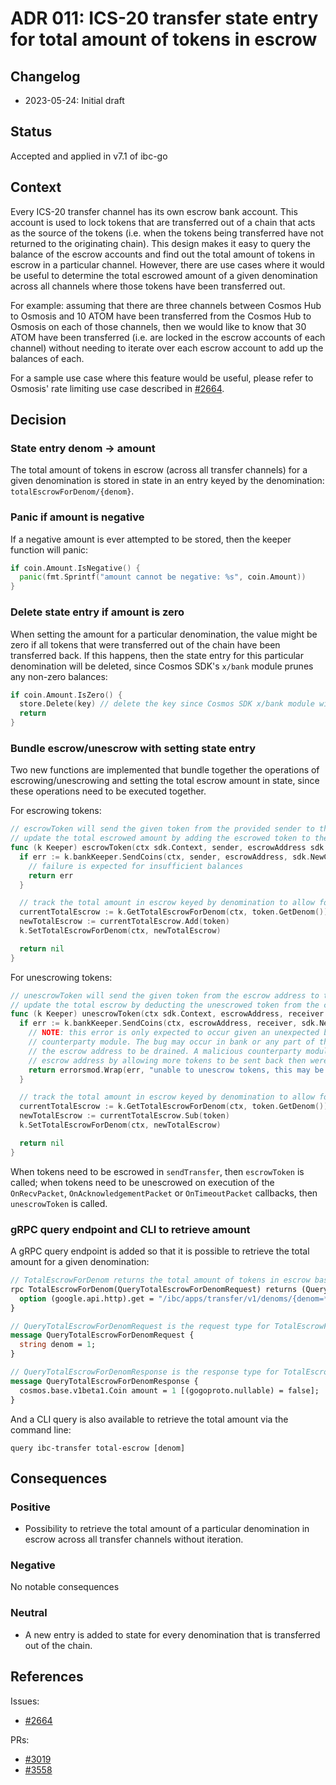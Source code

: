 # ADR 011: ICS-20 transfer state entry for total amount of tokens in escrow

## Changelog

- 2023-05-24: Initial draft

## Status

Accepted and applied in v7.1 of ibc-go

## Context

Every ICS-20 transfer channel has its own escrow bank account. This account is used to lock tokens that are transferred out of a chain that acts as the source of the tokens (i.e. when the tokens being transferred have not returned to the originating chain). This design makes it easy to query the balance of the escrow accounts and find out the total amount of tokens in escrow in a particular channel. However, there are use cases where it would be useful to determine the total escrowed amount of a given denomination across all channels where those tokens have been transferred out.

For example: assuming that there are three channels between Cosmos Hub to Osmosis and 10 ATOM have been transferred from the Cosmos Hub to Osmosis on each of those channels, then we would like to know that 30 ATOM have been transferred (i.e. are locked in the escrow accounts of each channel) without needing to iterate over each escrow account to add up the balances of each.

For a sample use case where this feature would be useful, please refer to Osmosis' rate limiting use case described in [#2664](https://github.com/cosmos/ibc-go/issues/2664).

## Decision

### State entry denom -> amount

The total amount of tokens in escrow (across all transfer channels) for a given denomination is stored in state in an entry keyed by the denomination: `totalEscrowForDenom/{denom}`.

### Panic if amount is negative

If a negative amount is ever attempted to be stored, then the keeper function will panic:

```go
if coin.Amount.IsNegative() {
  panic(fmt.Sprintf("amount cannot be negative: %s", coin.Amount))
}
```

### Delete state entry if amount is zero

When setting the amount for a particular denomination, the value might be zero if all tokens that were transferred out of the chain have been transferred back. If this happens, then the state entry for this particular denomination will be deleted, since Cosmos SDK's `x/bank` module prunes any non-zero balances:

```go
if coin.Amount.IsZero() {
  store.Delete(key) // delete the key since Cosmos SDK x/bank module will prune any non-zero balances
  return
}
```

### Bundle escrow/unescrow with setting state entry

Two new functions are implemented that bundle together the operations of escrowing/unescrowing and setting the total escrow amount in state, since these operations need to be executed together. 

For escrowing tokens:

```go
// escrowToken will send the given token from the provided sender to the escrow address. It will also
// update the total escrowed amount by adding the escrowed token to the current total escrow.
func (k Keeper) escrowToken(ctx sdk.Context, sender, escrowAddress sdk.AccAddress, token sdk.Coin) error {
  if err := k.bankKeeper.SendCoins(ctx, sender, escrowAddress, sdk.NewCoins(token)); err != nil {
    // failure is expected for insufficient balances
    return err
  }

  // track the total amount in escrow keyed by denomination to allow for efficient iteration
  currentTotalEscrow := k.GetTotalEscrowForDenom(ctx, token.GetDenom())
  newTotalEscrow := currentTotalEscrow.Add(token)
  k.SetTotalEscrowForDenom(ctx, newTotalEscrow)

  return nil
}
```

For unescrowing tokens:

```go
// unescrowToken will send the given token from the escrow address to the provided receiver. It will also
// update the total escrow by deducting the unescrowed token from the current total escrow.
func (k Keeper) unescrowToken(ctx sdk.Context, escrowAddress, receiver sdk.AccAddress, token sdk.Coin) error {
  if err := k.bankKeeper.SendCoins(ctx, escrowAddress, receiver, sdk.NewCoins(token)); err != nil {
    // NOTE: this error is only expected to occur given an unexpected bug or a malicious
    // counterparty module. The bug may occur in bank or any part of the code that allows
    // the escrow address to be drained. A malicious counterparty module could drain the
    // escrow address by allowing more tokens to be sent back then were escrowed.
    return errorsmod.Wrap(err, "unable to unescrow tokens, this may be caused by a malicious counterparty module or a bug: please open an issue on counterparty module")
  }

  // track the total amount in escrow keyed by denomination to allow for efficient iteration
  currentTotalEscrow := k.GetTotalEscrowForDenom(ctx, token.GetDenom())
  newTotalEscrow := currentTotalEscrow.Sub(token)
  k.SetTotalEscrowForDenom(ctx, newTotalEscrow)

  return nil
}
```

When tokens need to be escrowed in `sendTransfer`, then `escrowToken` is called; when tokens need to be unescrowed on execution of the `OnRecvPacket`, `OnAcknowledgementPacket` or `OnTimeoutPacket` callbacks, then `unescrowToken` is called.

### gRPC query endpoint and CLI to retrieve amount

A gRPC query endpoint is added so that it is possible to retrieve the total amount for a given denomination:

```proto
// TotalEscrowForDenom returns the total amount of tokens in escrow based on the denom.
rpc TotalEscrowForDenom(QueryTotalEscrowForDenomRequest) returns (QueryTotalEscrowForDenomResponse) {
  option (google.api.http).get = "/ibc/apps/transfer/v1/denoms/{denom=**}/total_escrow";
}

// QueryTotalEscrowForDenomRequest is the request type for TotalEscrowForDenom RPC method.
message QueryTotalEscrowForDenomRequest {
  string denom = 1;
}

// QueryTotalEscrowForDenomResponse is the response type for TotalEscrowForDenom RPC method.
message QueryTotalEscrowForDenomResponse {
  cosmos.base.v1beta1.Coin amount = 1 [(gogoproto.nullable) = false];
}
```

And a CLI query is also available to retrieve the total amount via the command line:

```shell
query ibc-transfer total-escrow [denom]
```

## Consequences

### Positive

- Possibility to retrieve the total amount of a particular denomination in escrow across all transfer channels without iteration.

### Negative

No notable consequences

### Neutral

- A new entry is added to state for every denomination that is transferred out of the chain.

## References

Issues:

- [#2664](https://github.com/cosmos/ibc-go/issues/2664)

PRs:

- [#3019](https://github.com/cosmos/ibc-go/pull/3019)
- [#3558](https://github.com/cosmos/ibc-go/pull/3558)
